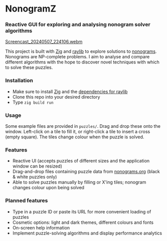 # NonogramZ
### Reactive GUI for exploring and analysing nonogram solver algorithms

[Screencast_20240507_224106.webm](https://github.com/darrenf20/nonogramz/assets/62854515/f565a44a-99a7-4521-93ec-d39e3aadf2e9)

This project is built with [Zig](https://ziglang.org) and [raylib](https://www.raylib.com) to explore solutions to [nonograms](https://en.wikipedia.org/wiki/Nonogram). Nonograms are NP-complete problems. I aim to analyse and compare different algorithms with the hope to discover novel techniques with which to solve these puzzles.

### Installation
- Make sure to install [Zig](https://ziglang.org/download/) and the [dependencies for raylib](https://github.com/raysan5/raylib/wiki/Working-on-GNU-Linux)
- Clone this repo into your desired directory
- Type `zig build run`

### Usage
Some example files are provided in `puzzles/`. Drag and drop these onto the window. Left-click on a tile to fill it, or right-click a tile to insert a cross (empty square). The tiles change colour when the puzzle is solved.

### Features
- Reactive UI (accepts puzzles of different sizes and the application window can be resized)
- Drag-and-drop files containing puzzle data from [nonograms.org](https://www.nonograms.org/) (black & white puzzles only)
- Able to solve puzzles manually by filling or X'ing tiles; nonogram changes colour upon being solved

### Planned features
- Type in a puzzle ID or paste its URL for more convenient loading of puzzles
- Cosmetic options: light and dark themes, different colours and fonts
- On-screen help information
- Implement puzzle-solving algorithms and display performance analytics

